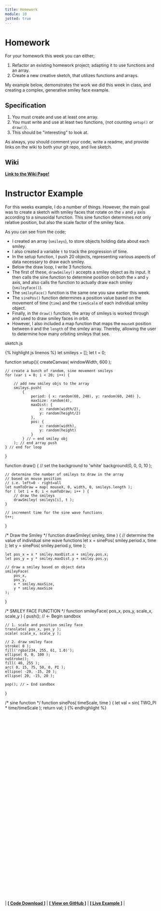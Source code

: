 ```yaml
---
title: Homework
module: 10
jotted: true
---
```


# Homework

For your homework this week you can either;

1. Refactor an existing homework project; adapting it to use functions and an array.
2. Create a new creative sketch, that utilizes functions and arrays.

My example below, demonstrates the work we did this week in class, and creating a complex, generative smiley face example.

## Specification

1. You must create and use at least one array.
2. You must write and use at least two functions, (not counting `setup()` or `draw()`).
3. This should be "interesting" to look at.

As always, you should comment your code, write a readme, and provide links on the wiki to both your git repo, and live sketch.

## Wiki

[**Link to the Wiki Page!**](https://github.com/Montana-Media-Arts/120_CreativeCoding/wiki/HW-10)

# Instructor Example

For this weeks example, I do a number of things. However, the main goal was to create a sketch with smiley faces that rotate on the `x` and `y` axis according to a sinusoidal function. This sine function determines not only relative position, but also the scale factor of the smiley face.

As you can see from the code;

- I created an array (`smileys`), to store objects holding data about each smiley.
- I also created a variable `t` to track the progression of time.
- In the setup function, I push 20 objects, representing various aspects of data necessary to draw each smiley.
- Below the draw loop, I write 3 functions.
- The first of these, `drawSmiley()` accepts a smiley object as its input. It then calls the sine function to determine position on both the `x` and `y` axis, and also calls the function to actually draw each smiley (`smileyFace()`).
- The `smileyFace()` function is the same one you saw earlier this week.
- The `sinePos()` function determines a position value based on the movement of time (`time`) and the `timeScale` of each individual smiley object.
- Finally, in the `draw()` function, the array of smileys is worked through and used to draw smiley faces in orbit.
- However, I also included a map function that maps the `mouseX` position between `0` and the `length` of the smiley array. Thereby, allowing the user to determine how many orbiting smileys that see.


<div id="code-heading">sketch.js</div>

{% highlight js linenos %}
let smileys = [];
let t = 0;

function setup(){
    createCanvas( windowWidth, 600 );

    // create a bunch of random, sine movement smileys
    for (var i = 0; i < 20; i++) {

        // add new smiley objs to the array
        smileys.push(
            {
                period: { x: random(60, 240), y: random(60, 240) },
                maxSize: random(4),
                maxDist: {
                    x: random(width/2),
                    y: random(height/2)
                },
                pos: {
                    x: random(width),
                    y: random(height)
                }
            } // ← end smiley obj
        ); // end array push
    } // end for loop
}

function draw() {
    // set the background to 'white'
    background(0, 0, 0, 10 );

    // determine the number of smileys to draw in the array
    // based on mouse position
    // i.e. left=0 - right=all
    let numToDraw = map( mouseX, 0, width, 0, smileys.length );
    for ( let i = 0; i < numToDraw; i++ ) {
        // draw the smileys
        drawSmiley( smileys[i], t );
    }

    // increment time for the sine wave functions
    t++;

}

/* Draw the Smiley */
function drawSmiley( smiley, time ) {
    // determine the value of individual sine wave functions
    let x = sinePos( smiley.period.x, time );
    let y = sinePos( smiley.period.y, time );

    let pos_x = x * smiley.maxDist.x + smiley.pos.x;
    let pos_y = y * smiley.maxDist.y + smiley.pos.y;

    // draw a smiley based on object data
    smileyFace(
        pos_x,
        pos_y,
        x * smiley.maxSize,
        y * smiley.maxSize
    );
}


/* SMILEY FACE FUNCTION */
function smileyFace( pos_x, pos_y, scale_x, scale_y ) {
    push(); // ← Begin sandbox

    // 1. scale and position smiley face
    translate( pos_x, pos_y );
    scale( scale_x, scale_y );

    // 2. draw smiley face
    stroke( 0 );
    fill('rgba(234, 255, 61, 1.0)');
    ellipse( 0, 0, 100 );
    noStroke();
    fill( 40, 255 );
    arc( 0, 15, 75, 50, 0, PI );
    ellipse( -20, -15, 20 );
    ellipse( 20, -15, 20 );

    pop(); // ← End sandbox
}


/* sine function */
function sinePos( timeScale, time ) {
    let val = sin( TWO_PI * time/timeScale );
    return val;
}
{% endhighlight %}

<div class="displayed_jotted_example">
    <div id="jotted-demo-1" class="" style="height:600px;"></div>
</div>
<script>
    new Jotted(document.querySelector("#jotted-demo-1"), {
    files: [
        {
            type: "js",
            url:"https://raw.githubusercontent.com/Montana-Media-Arts/120_CreativeCoding/master/hwExamples/HW-10-smileys_in_orbit/sketch.js"
        },
        {
            type: "html",
            url:"../../../p5_resources/index.html"
    }],
    // plugins: [ "codemirror", "console" ]
    plugins: [ "codemirror" ]
});
</script>

| [**[ Code Download ]**](https://github.com/Montana-Media-Arts/120_CreativeCoding/raw/master/hwExamples/HW-10-smileys_in_orbit/HW-10-smileys_in_orbit.zip) | [**[ View on GitHub ]**](https://github.com/Montana-Media-Arts/120_CreativeCoding/raw/master/hwExamples/HW-10-smileys_in_orbit/) | [**[ Live Example ]**](https://montana-media-arts.github.io/120_CreativeCoding/hwExamples/HW-10-smileys_in_orbit/) |
